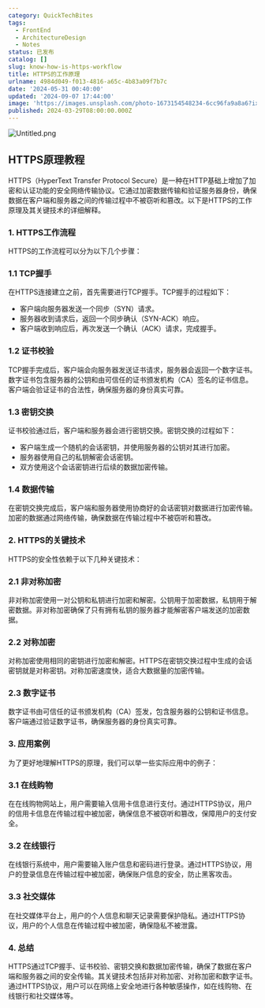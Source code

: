 ```yaml
---
category: QuickTechBites
tags:
  - FrontEnd
  - ArchitectureDesign
  - Notes
status: 已发布
catalog: []
slug: know-how-is-https-workflow
title: HTTPS的工作原理
urlname: 4984d049-f013-4816-a65c-4b83a09f7b7c
date: '2024-05-31 00:40:00'
updated: '2024-09-07 17:44:00'
image: 'https://images.unsplash.com/photo-1673154548234-6cc96fa9a8a6?ixlib=rb-4.0.3&q=85&fm=jpg&crop=entropy&cs=srgb'
published: 2024-03-29T08:00:00.000Z
---
```


![Untitled.png](https://prod-files-secure.s3.us-west-2.amazonaws.com/5d24fe63-e567-4804-86f9-9fdc62e13082/2950c759-0255-4c0a-becc-122aae8c82c0/Untitled.png?X-Amz-Algorithm=AWS4-HMAC-SHA256&X-Amz-Content-Sha256=UNSIGNED-PAYLOAD&X-Amz-Credential=ASIAZI2LB4662BNOSXW4%2F20250330%2Fus-west-2%2Fs3%2Faws4_request&X-Amz-Date=20250330T213206Z&X-Amz-Expires=3600&X-Amz-Security-Token=IQoJb3JpZ2luX2VjEC0aCXVzLXdlc3QtMiJGMEQCIDdcIXY%2F%2BtS94eYyDn6204EQbDnHLjrjgtl34H6vUDC1AiBUlSmNWB22UWNw6IIVdZy8uKTAFQYQJ1MISlFD5lwVLiqIBAiW%2F%2F%2F%2F%2F%2F%2F%2F%2F%2F8BEAAaDDYzNzQyMzE4MzgwNSIMF8kroCO0iRZNgESkKtwDxfKXs2VIBvThUz562hpvqPMQDXhlBkaRaczDUDPRU1nmDqPB45fFFpEzcOyk80UQ%2BaXtC73FWL2a0zrwpb9Zx8KT5W2yCuJ86%2F6jbmIMLGd2Qk3whHPMyATxEgh4q7Ip1%2F%2BQKz1FicDKteUpInTbCplqMmKw2s3vcycKZlSFvaSA%2F2c7S9I92U9HcmC2Jsv3tkbwSIam0kkFlswgDWw3gXmnb%2FI6SYrifFlkOPEfwmxR2xLHyGkYX7vhOmuCq629UFtxKb9HH42%2B0VAkkehVLcK%2BINuFGQcHqDs0CGSwZcvm%2FdoczdZj0SqzySQk5e3G4FME4QJRQnQv2J7K4QfaDG11uiM%2Fe2%2FdHDBkvlyAP2vAiZO2ViLopDStwGi9TgatlBwIayV4g9SrNwfBaK94T7EcBs0sAyCsJDlhLIyjcZEU1X6sjKV8C2qHlpQ0hmPe%2FpwlfUz5R4e3G6u7Mjk11UIwVbzyS2WJnAurAIyQ4Khf3cDX9b2wPT3iYyuLePHpaTxA7YdBpMjzHZBu2VaBK74Jhxi0hEy7%2BDI3QQ2BB8p3ZVrQ7oF75DtlYeRlIKqWRqx6r0GNzSLsNx9Nhdz94LASmj8ZaUObPfr6rumM%2FtbUZKs0WkAsNBRARf0wp9amvwY6pgEnewf7%2B8NnLmGZMJ1gNHm3jK5o%2F7S8uIeu%2B0WbpIWWm1dcdtfBZSOobntq%2FCXfwR3Zlg52WwDuIi9rfimagW4NzZWZ1tmJgvCJcLM6bo1z8A0JzPRs8%2BaAr94v5PBaYB5eME7r%2Bpoz402loLGOxuN9COQ3%2B1W5xnqcdJY0vxEAh529DkQsMpQxCBj%2BVIK40FKx6KRkCfUX76TQnb5lMWsjoONvtzfE&X-Amz-Signature=3c334228f0bd1ed975940c2636d46ae5737f64765ff3fcf425570f9f999aaebd&X-Amz-SignedHeaders=host&x-id=GetObject)


## HTTPS原理教程


HTTPS（HyperText Transfer Protocol Secure）是一种在HTTP基础上增加了加密和认证功能的安全网络传输协议。它通过加密数据传输和验证服务器身份，确保数据在客户端和服务器之间的传输过程中不被窃听和篡改。以下是HTTPS的工作原理及其关键技术的详细解释。


### 1. HTTPS工作流程


HTTPS的工作流程可以分为以下几个步骤：


### 1.1 TCP握手


在HTTPS连接建立之前，首先需要进行TCP握手。TCP握手的过程如下：

- 客户端向服务器发送一个同步（SYN）请求。
- 服务器收到请求后，返回一个同步确认（SYN-ACK）响应。
- 客户端收到响应后，再次发送一个确认（ACK）请求，完成握手。

### 1.2 证书校验


TCP握手完成后，客户端会向服务器发送证书请求，服务器会返回一个数字证书。数字证书包含服务器的公钥和由可信任的证书颁发机构（CA）签名的证书信息。客户端会验证证书的合法性，确保服务器的身份真实可靠。


### 1.3 密钥交换


证书校验通过后，客户端和服务器会进行密钥交换。密钥交换的过程如下：

- 客户端生成一个随机的会话密钥，并使用服务器的公钥对其进行加密。
- 服务器使用自己的私钥解密会话密钥。
- 双方使用这个会话密钥进行后续的数据加密传输。

### 1.4 数据传输


在密钥交换完成后，客户端和服务器使用协商好的会话密钥对数据进行加密传输。加密的数据通过网络传输，确保数据在传输过程中不被窃听和篡改。


### 2. HTTPS的关键技术


HTTPS的安全性依赖于以下几种关键技术：


### 2.1 非对称加密


非对称加密使用一对公钥和私钥进行加密和解密。公钥用于加密数据，私钥用于解密数据。非对称加密确保了只有拥有私钥的服务器才能解密客户端发送的加密数据。


### 2.2 对称加密


对称加密使用相同的密钥进行加密和解密。HTTPS在密钥交换过程中生成的会话密钥就是对称密钥。对称加密速度快，适合大数据量的加密传输。


### 2.3 数字证书


数字证书由可信任的证书颁发机构（CA）签发，包含服务器的公钥和证书信息。客户端通过验证数字证书，确保服务器的身份真实可靠。


### 3. 应用案例


为了更好地理解HTTPS的原理，我们可以举一些实际应用中的例子：


### 3.1 在线购物


在在线购物网站上，用户需要输入信用卡信息进行支付。通过HTTPS协议，用户的信用卡信息在传输过程中被加密，确保信息不被窃听和篡改，保障用户的支付安全。


### 3.2 在线银行


在线银行系统中，用户需要输入账户信息和密码进行登录。通过HTTPS协议，用户的登录信息在传输过程中被加密，确保账户信息的安全，防止黑客攻击。


### 3.3 社交媒体


在社交媒体平台上，用户的个人信息和聊天记录需要保护隐私。通过HTTPS协议，用户的个人信息在传输过程中被加密，确保隐私不被泄露。


### 4. 总结


HTTPS通过TCP握手、证书校验、密钥交换和数据加密传输，确保了数据在客户端和服务器之间的安全传输。其关键技术包括非对称加密、对称加密和数字证书。通过HTTPS协议，用户可以在网络上安全地进行各种敏感操作，如在线购物、在线银行和社交媒体等。

